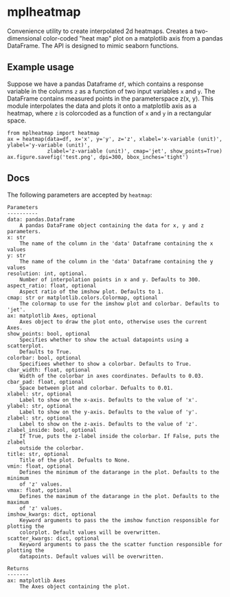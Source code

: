 # mplheatmap
Convenience utility to create interpolated 2d heatmaps.
Creates a two-dimensional color-coded "heat map" plot on a matplotlib axis from a pandas DataFrame. The API is
designed to mimic seaborn functions.

## Example usage

Suppose we have a pandas Dataframe `df`, which contains a response variable in the columns `z` as a function
of two input variables `x` and `y`. The DataFrame contains measured points in the parameterspace z(x, y). 
This module interpolates the data and plots it onto a matplotlib axis as a heatmap, where `z` is colorcoded
as a function of `x` and `y` in a rectangular space.

    from mplheatmap import heatmap
    ax = heatmap(data=df, x='x', y='y', z='z', xlabel='x-variable (unit)', ylabel='y-variable (unit)', 
                 zlabel='z-variable (unit)', cmap='jet', show_points=True)
    ax.figure.savefig('test.png', dpi=300, bbox_inches='tight')

## Docs
The following parameters are accepted by `heatmap`:

    Parameters
    ----------
    data: pandas.Dataframe
        A pandas DataFrame object containing the data for x, y and z parameters.
    x: str
        The name of the column in the 'data' Dataframe containing the x values
    y: str
        The name of the column in the 'data' Dataframe containing the y values
    resolution: int, optional.
        Number of interpolation points in x and y. Defaults to 300.
    aspect_ratio: float, optional
        Aspect ratio of the imshow plot. Defaults to 1.
    cmap: str or matplotlib.colors.Colormap, optional
        The colormap to use for the imshow plot and colorbar. Defaults to 'jet'.
    ax: matplotlib Axes, optional
        Axes object to draw the plot onto, otherwise uses the current Axes.
    show_points: bool, optional
        Specifies whether to show the actual datapoints using a scatterplot.
        Defaults to True.
    colorbar: bool, optional
        Specifiees whether to show a colorbar. Defaults to True.
    cbar_width: float, optional
        Width of the colorbar in axes coordinates. Defaults to 0.03.
    cbar_pad: float, optional
        Space between plot and colorbar. Defualts to 0.01.
    xlabel: str, optional
        Label to show on the x-axis. Defaults to the value of 'x'.
    ylabel: str, optional
        Label to show on the y-axis. Defaults to the value of 'y'.
    zlabel: str, optional
        Label to show on the z-axis. Defaults to the value of 'z'.
    zlabel_inside: bool, optional
        If True, puts the z-label inside the colorbar. If False, puts the zlabel
        outside the colorbar.
    title: str, optional
        Title of the plot. Defualts to None.
    vmin: float, optional
        Defines the minimum of the datarange in the plot. Defaults to the minimum
        of 'z' values.
    vmax: float, optional
        Defines the maximum of the datarange in the plot. Defaults to the maximum
        of 'z' values.
    imshow_kwargs: dict, optional
        Keyword arguments to pass the the imshow function responsible for plotting the
        colorplot. Default values will be overwritten.
    scatter_kwargs: dict, optional
        Keyword arguments to pass the the scatter function responsible for plotting the
        datapoints. Default values will be overwritten.
    
    Returns
    -------
    ax: matplotlib Axes
        The Axes object containing the plot.

